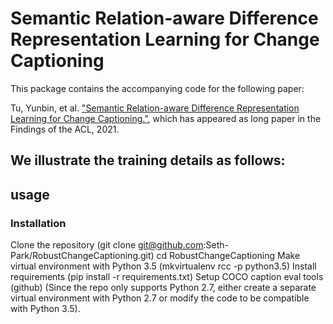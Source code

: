 # Semantic Relation-aware Difference Representation Learning for Change Captioning
This package contains the accompanying code for the following paper:

Tu, Yunbin, et al. ["Semantic Relation-aware Difference Representation Learning for Change Captioning."](https://aclanthology.org/2021.findings-acl.6.pdf), which has appeared as long paper in the Findings of the ACL, 2021. 

## We illustrate the training details as follows:

## usage

### Installation
Clone the repository (git clone git@github.com:Seth-Park/RobustChangeCaptioning.git)
cd RobustChangeCaptioning
Make virtual environment with Python 3.5 (mkvirtualenv rcc -p python3.5)
Install requirements (pip install -r requirements.txt)
Setup COCO caption eval tools (github) (Since the repo only supports Python 2.7, either create a separate virtual environment with Python 2.7 or modify the code to be compatible with Python 3.5).

